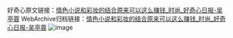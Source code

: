 好奇心原文链接：[情色小说和彩妆的结合原来可以这么赚钱_时尚_好奇心日报-吴亭蓉](https://www.qdaily.com/articles/3233.html)
WebArchive归档链接：[情色小说和彩妆的结合原来可以这么赚钱_时尚_好奇心日报-吴亭蓉](http://web.archive.org/web/20190623151739/https://www.qdaily.com/articles/3233.html)
![image](http://ww3.sinaimg.cn/large/007d5XDply1g3v6uunu7sj30u03me4ke)